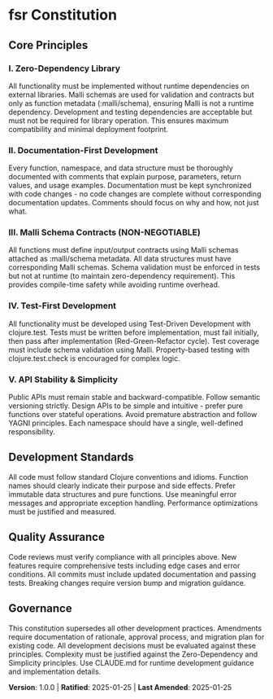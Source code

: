 <!--
Sync Impact Report:
- Version change: Initial → 1.0.0
- Modified principles: N/A (initial version)
- Added sections: All principles and governance (initial constitution)
- Removed sections: N/A
- Templates requiring updates: All templates reviewed and aligned ✅
- Follow-up TODOs: None
-->

# fsr Constitution

## Core Principles

### I. Zero-Dependency Library
All functionality must be implemented without runtime dependencies on external libraries. Malli schemas are used for validation and contracts but only as function metadata (:malli/schema), ensuring Malli is not a runtime dependency. Development and testing dependencies are acceptable but must not be required for library operation. This ensures maximum compatibility and minimal deployment footprint.

### II. Documentation-First Development
Every function, namespace, and data structure must be thoroughly documented with comments that explain purpose, parameters, return values, and usage examples. Documentation must be kept synchronized with code changes - no code changes are complete without corresponding documentation updates. Comments should focus on why and how, not just what.

### III. Malli Schema Contracts (NON-NEGOTIABLE)
All functions must define input/output contracts using Malli schemas attached as :malli/schema metadata. All data structures must have corresponding Malli schemas. Schema validation must be enforced in tests but not at runtime (to maintain zero-dependency requirement). This provides compile-time safety while avoiding runtime overhead.

### IV. Test-First Development
All functionality must be developed using Test-Driven Development with clojure.test. Tests must be written before implementation, must fail initially, then pass after implementation (Red-Green-Refactor cycle). Test coverage must include schema validation using Malli. Property-based testing with clojure.test.check is encouraged for complex logic.

### V. API Stability & Simplicity
Public APIs must remain stable and backward-compatible. Follow semantic versioning strictly. Design APIs to be simple and intuitive - prefer pure functions over stateful operations. Avoid premature abstraction and follow YAGNI principles. Each namespace should have a single, well-defined responsibility.

## Development Standards

All code must follow standard Clojure conventions and idioms. Function names should clearly indicate their purpose and side effects. Prefer immutable data structures and pure functions. Use meaningful error messages and appropriate exception handling. Performance optimizations must be justified and measured.

## Quality Assurance

Code reviews must verify compliance with all principles above. New features require comprehensive tests including edge cases and error conditions. All commits must include updated documentation and passing tests. Breaking changes require version bump and migration guidance.

## Governance

This constitution supersedes all other development practices. Amendments require documentation of rationale, approval process, and migration plan for existing code. All development decisions must be evaluated against these principles. Complexity must be justified against the Zero-Dependency and Simplicity principles. Use CLAUDE.md for runtime development guidance and implementation details.

**Version**: 1.0.0 | **Ratified**: 2025-01-25 | **Last Amended**: 2025-01-25